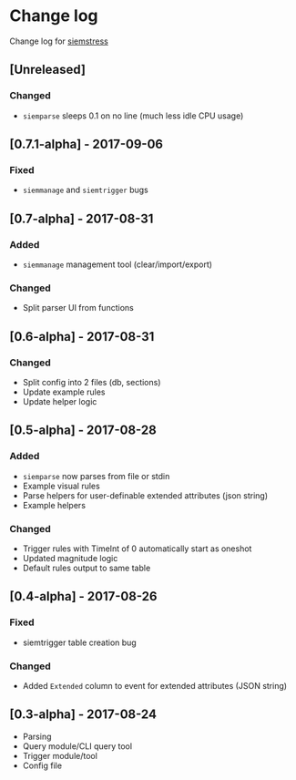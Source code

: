 # Change log
Change log for [siemstress](https://github.com/dogoncouch/siemstress)

## [Unreleased]

### Changed
- `siemparse` sleeps 0.1 on no line (much less idle CPU usage)


## [0.7.1-alpha] - 2017-09-06
### Fixed
- `siemmanage` and `siemtrigger` bugs

## [0.7-alpha] - 2017-08-31
### Added
- `siemmanage` management tool (clear/import/export)

### Changed
- Split parser UI from functions


## [0.6-alpha] - 2017-08-31
### Changed
- Split config into 2 files (db, sections)
- Update example rules
- Update helper logic


## [0.5-alpha] - 2017-08-28
### Added
- `siemparse` now parses from file or stdin
- Example visual rules
- Parse helpers for user-definable extended attributes (json string)
- Example helpers

### Changed
- Trigger rules with TimeInt of 0 automatically start as oneshot
- Updated magnitude logic
- Default rules output to same table


## [0.4-alpha] - 2017-08-26
### Fixed
- siemtrigger table creation bug

### Changed
- Added `Extended` column to event for extended attributes (JSON string)


## [0.3-alpha] - 2017-08-24
- Parsing
- Query module/CLI query tool
- Trigger module/tool
- Config file
